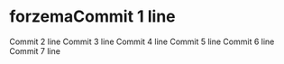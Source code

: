 # forzemaCommit 1 line
Commit 2 line
Commit 3 line
Commit 4 line
Commit 5 line
Commit 6 line
Commit 7 line
